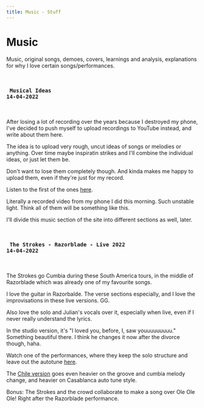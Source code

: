 ```yaml
---
title: Music - Stuff
---
```


# Music

<div id="start" class="section">

Music, original songs, demoes, covers, learnings and analysis, explanations for why I love certain songs/performances.

</div>

<section id="Musical Ideas">

<pre> <h4> Musical Ideas
14-04-2022 </h4> </pre>

After losing a lot of recording over the years because I destroyed my phone, I've decided to push myself to upload recordings to YouTube instead, and write about them here.

The idea is to upload very rough, uncut ideas of songs or melodies or anything. Over time maybe inspiratin strikes and I'll combine the individual ideas, or just let them be.

Don't want to lose them completely though. And kinda makes me happy to upload them, even if they're just for my record.

Listen to the first of the ones [here](https://www.youtube.com/watch?v=toNJTKFqprs "Morning A01"). 

Literally a recorded video from my phone I did this morning. Such unstable light. Think all of them will be something like this.

I'll divide this music section of the site into different sections as well, later.

</section>

<section id="StrokesRazorblade">

<pre> <h4> The Strokes - Razorblade - Live 2022
14-04-2022 </h4> </pre>

The Strokes go Cumbia during these South America tours, in the middle of Razorblade which was already one of my favourite songs. 

I love the guitar in Razorbalde. The verse sections especially, and I love the improvisations in these live versions. GG.

Also love the solo and Julian's vocals over it, especially when live, even if I never really understand the lyrics.

In the studio version, it's "I loved you, before, I, saw youuuuuuuuu." Something beautiful there. I think he changes it now after the divorce though, haha.

Watch one of the performances, where they keep the solo structure and leave out the autotune [here]("https://www.youtube.com/watch?v=oPWspGwb7JE" "Razorblade live").

The [Chile version]("https://youtu.be/YSfmJvLpF7U?t=2771" "Razorblade live") goes even heavier on the groove and cumbia melody change, and heavier on Casablanca auto tune style. 

Bonus: The Strokes and the crowd collaborate to make a song over Ole Ole Ole! Right after the Razorblade performance.

</section>